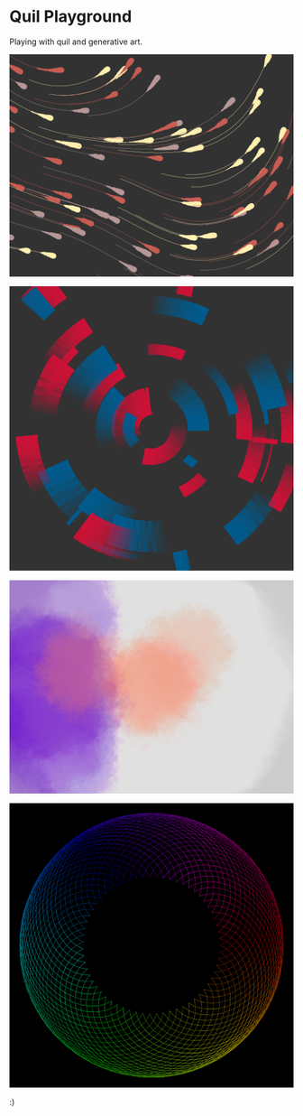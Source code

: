 # Quil Playground

Playing with quil and generative art.

![Raindrops](out/raindrops_34df5.png)

![Circles](out/circles_ef4e2.png)

![Watercolor](out/watercolor_5ec75.png)

![Spyrograph](out/roulette_4dd7e.png)

:)
